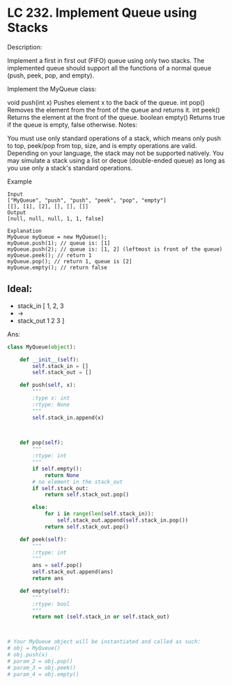 
# LC 232. Implement Queue using Stacks

Description:

Implement a first in first out (FIFO) queue using only two stacks. The implemented queue should support all the functions of a normal queue (push, peek, pop, and empty).

Implement the MyQueue class:

void push(int x) Pushes element x to the back of the queue.
int pop() Removes the element from the front of the queue and returns it.
int peek() Returns the element at the front of the queue.
boolean empty() Returns true if the queue is empty, false otherwise.
Notes:

You must use only standard operations of a stack, which means only push to top, peek/pop from top, size, and is empty operations are valid.
Depending on your language, the stack may not be supported natively. You may simulate a stack using a list or deque (double-ended queue) as long as you use only a stack's standard operations.

Example
```
Input
["MyQueue", "push", "push", "peek", "pop", "empty"]
[[], [1], [2], [], [], []]
Output
[null, null, null, 1, 1, false]

Explanation
MyQueue myQueue = new MyQueue();
myQueue.push(1); // queue is: [1]
myQueue.push(2); // queue is: [1, 2] (leftmost is front of the queue)
myQueue.peek(); // return 1
myQueue.pop(); // return 1, queue is [2]
myQueue.empty(); // return false
```

## Ideal:

* stack_in  [  1, 2, 3  
*  ->  
* stack_out    1  2  3 ]



Ans:

```py
class MyQueue(object):

    def __init__(self):
        self.stack_in = []
        self.stack_out = []

    def push(self, x):
        """
        :type x: int
        :rtype: None
        """
        self.stack_in.append(x)

        

    def pop(self):
        """
        :rtype: int
        """
        if self.empty():
            return None
        # no element in the stack_out
        if self.stack_out:
            return self.stack_out.pop()

        else:
            for i in range(len(self.stack_in)):
                self.stack_out.append(self.stack_in.pop())
            return self.stack_out.pop()

    def peek(self):
        """
        :rtype: int
        """
        ans = self.pop()
        self.stack_out.append(ans)
        return ans

    def empty(self):
        """
        :rtype: bool
        """
        return not (self.stack_in or self.stack_out)



# Your MyQueue object will be instantiated and called as such:
# obj = MyQueue()
# obj.push(x)
# param_2 = obj.pop()
# param_3 = obj.peek()
# param_4 = obj.empty()
```